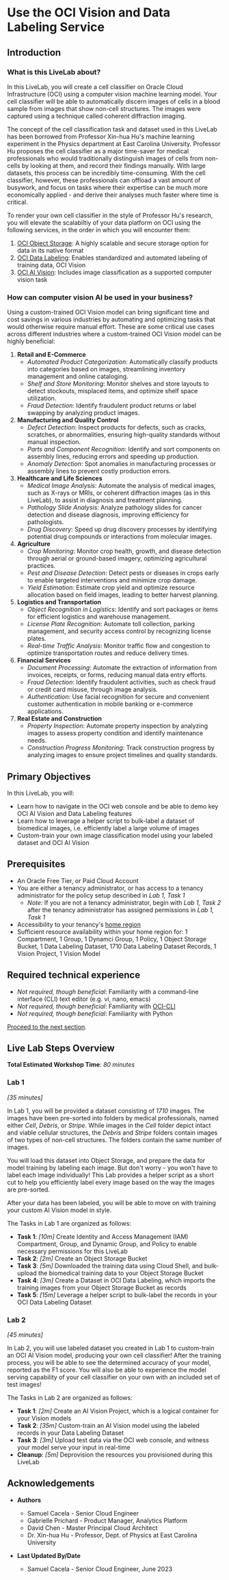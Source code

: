# Use the OCI Vision and Data Labeling Service

## Introduction

### What is this LiveLab about?

In this LiveLab, you will create a cell classifier on Oracle Cloud Infrastructure (OCI) using a computer vision machine learning model. Your cell classifier will be able to automatically discern images of cells in a blood sample from images that show non-cell structures. The images were captured using a technique called coherent diffraction imaging.

The concept of the cell classification task and dataset used in this LiveLab has been borrowed from Professor Xin-hua Hu's machine learning experiment in the Physics department at East Carolina University. Professor Hu proposes the cell classifier as a major time-saver for medical professionals who would traditionally distinguish images of cells from non-cells by looking at them, and record their findings manually. With large datasets, this process can be incredibly time-consuming. With the cell classifier, however, these professionals can offload a vast amount of busywork, and focus on tasks where their expertise can be much more economically applied - and derive their analyses much faster where time is critical.

To render your own cell classifier in the style of Professor Hu's research, you will elevate the scalabiltiy of your data platform on OCI using the following services, in the order in which you will encounter them:

1. [OCI Object Storage](https://www.oracle.com/cloud/storage/object-storage/): A highly scalable and secure storage option for data in its native format
2. [OCI Data Labeling](https://www.oracle.com/artificial-intelligence/data-labeling/): Enables standardized and automated labeling of training data, OCI Vision
3. [OCI AI Vision](https://www.oracle.com/artificial-intelligence/vision/): Includes image classification as a supported computer vision task

### How can computer vision AI be used in your business?

Using a custom-trained OCI Vision model can bring significant time and cost savings in various industries by automating and optimizing tasks that would otherwise require manual effort. These are some critical use cases across different industries where a custom-trained OCI Vision model can be highly beneficial:

1. **Retail and E-Commerce**
    - *Automated Product Categorization*: Automatically classify products into categories based on images, streamlining inventory management and online cataloging.
    - *Shelf and Store Monitoring*: Monitor shelves and store layouts to detect stockouts, misplaced items, and optimize shelf space utilization.
    - *Fraud Detection*: Identify fraudulent product returns or label swapping by analyzing product images.
2. **Manufacturing and Quality Control**
    - *Defect Detection*: Inspect products for defects, such as cracks, scratches, or abnormalities, ensuring high-quality standards without manual inspection.
    - *Parts and Component Recognition*: Identify and sort components on assembly lines, reducing errors and speeding up production.
    - *Anomaly Detection*: Spot anomalies in manufacturing processes or assembly lines to prevent costly production errors.
3. **Healthcare and Life Sciences**
    - *Medical Image Analysis*: Automate the analysis of medical images, such as X-rays or MRIs, or coherent diffraction images (as in this LiveLab), to assist in diagnosis and treatment planning.
    - *Pathology Slide Analysis*: Analyze pathology slides for cancer detection and disease diagnosis, improving efficiency for pathologists.
    - *Drug Discovery*: Speed up drug discovery processes by identifying potential drug compounds or interactions from molecular images.
4. **Agriculture**
    - *Crop Monitoring*: Monitor crop health, growth, and disease detection through aerial or ground-based imagery, optimizing agricultural practices.
    - *Pest and Disease Detection*: Detect pests or diseases in crops early to enable targeted interventions and minimize crop damage.
    - *Yield Estimation*: Estimate crop yield and optimize resource allocation based on field images, leading to better harvest planning.
5. **Logistics and Transportation**
    - *Object Recognition in Logistics*: Identify and sort packages or items for efficient logistics and warehouse management.
    - *License Plate Recognition*: Automate toll collection, parking management, and security access control by recognizing license plates.
    - *Real-time Traffic Analysis*: Monitor traffic flow and congestion to optimize transportation routes and reduce delivery times.
6. **Financial Services**
    - *Document Processing*: Automate the extraction of information from invoices, receipts, or forms, reducing manual data entry efforts.
    - *Fraud Detection*: Identify fraudulent activities, such as check fraud or credit card misuse, through image analysis.
    - *Authentication*: Use facial recognition for secure and convenient customer authentication in mobile banking or e-commerce applications.
7. **Real Estate and Construction**
    - *Property Inspection*: Automate property inspection by analyzing images to assess property condition and identify maintenance needs.
    - *Construction Progress Monitoring*: Track construction progress by analyzing images to ensure project timelines and quality standards.

## Primary Objectives

In this LiveLab, you will:

* Learn how to navigate in the OCI web console and be able to demo key OCI AI Vision and Data Labeling features
* Learn how to leverage a helper script to bulk-label a dataset of biomedical images, i.e. efficiently label a large volume of images
* Custom-train your own image classification model using your labeled dataset and OCI AI Vision

## Prerequisites

* An Oracle Free Tier, or Paid Cloud Account
* You are either a tenancy administrator, or has access to a tenancy administrator for the policy setup described in *Lab 1, Task 1*
    * *Note:* If you are not a tenancy administrator, begin with *Lab 1, Task 2* after the tenancy administrator has assigned permissions in *Lab 1, Task 1*
* Accessibility to your tenancy's [home region](https://docs.oracle.com/en-us/iaas/Content/Identity/Tasks/managingregions.htm)
* Sufficient resource availability within your home region for: 1 Compartment, 1 Group, 1 Dynamci Group, 1 Policy, 1 Object Storage Bucket, 1 Data Labeling Dataset, 1710 Data Labeling Dataset Records, 1 Vision Project, 1 Vision Model

## Required technical experience

* *Not required, though beneficial*: Familiarity with a command-line interface (CLI) text editor (e.g. vi, nano, emacs)
* *Not required, though beneficial*: Familiarity with [OCI-CLI](https://docs.oracle.com/en-us/iaas/Content/API/Concepts/cliconcepts.htm)
* *Not required, though beneficial*: Familiarity with Python

[Proceed to the next section](#next).

## Live Lab Steps Overview

**Total Estimated Workshop Time**: *80 minutes*

### **Lab 1**
*\[35 minutes\]*

In Lab 1, you will be provided a dataset consisting of *1710* images. The images have been pre-sorted into folders by medical professionals, named either *Cell*, *Debris*, or *Stripe*. While images in the *Cell* folder depict intact and viable cellular structures, the *Debris* and *Stripe* folders contain images of two types of non-cell structures. The folders contain the same number of images.

You will load this dataset into Object Storage, and prepare the data for model training by labeling each image. But don't worry - you won't have to label each image individually! This Lab provides a helper script as a short cut to help you efficiently label every image based on the way the images are pre-sorted.

After your data has been labeled, you will be able to move on with training your custom AI Vision model in style.

The Tasks in Lab 1 are organized as follows:

* **Task 1**: *\[10m\]* Create Identity and Access Management (IAM) Compartment, Group, and Dynamic Group, and Policy to enable necessary permissions for this LiveLab
* **Task 2**: *\[2m\]* Create an Object Storage Bucket
* **Task 3**: *\[5m\]* Downloaded the training data using Cloud Shell, and bulk-upload the biomedical training data to your Object Storage Bucket
* **Task 4**: *\[3m\]* Create a Dataset in OCI Data Labeling, which imports the training images from your Object Storage Bucket as records
* **Task 5**: *\[15m\]* Leverage a helper script to bulk-label the records in your OCI Data Labeling Dataset

### **Lab 2**
*\[45 minutes\]*

In Lab 2, you will use labeled dataset you created in Lab 1 to custom-train an OCI AI Vision model, producing your own cell classifier! After the training process, you will be able to see the determined accuracy of your model, reported as the F1 score. You will also be able to experience the model serving capability of your cell classifier on your own with an included set of test images!

The Tasks in Lab 2 are organized as follows:

* **Task 1**: *\[2m\]* Create an AI Vision Project, which is a logical container for your Vision models
* **Task 2**: *\[35m\]* Custom-train an AI Vision model using the labeled records in your Data Labeling Dataset
* **Task 3**: *\[3m\]* Upload test data via the OCI web console, and witness your model serve your input in real-time
* **Cleanup**: *\[5m\]* Deprovision the resources you provisioned during this LiveLab

## Acknowledgements

* **Authors**
    * Samuel Cacela - Senior Cloud Engineer
    * Gabrielle Prichard - Product Manager, Analytics Platform
    * David Chen - Master Principal Cloud Architect
    * Dr. Xin-hua Hu - Professor, Dept. of Physics at East Carolina University

* **Last Updated By/Date**
    * Samuel Cacela - Senior Cloud Engineer, June 2023
